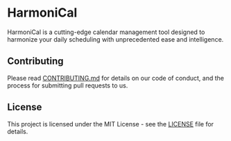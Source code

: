 # HarmoniCal
HarmoniCal is a cutting-edge calendar management tool designed to harmonize your daily scheduling with unprecedented ease and intelligence.

## Contributing
Please read [CONTRIBUTING.md](docs/CONTRIBUTING.md) for details on our code of conduct, and the process for submitting pull requests to us.

## License
This project is licensed under the MIT License - see the [LICENSE](LICENSE) file for details.
